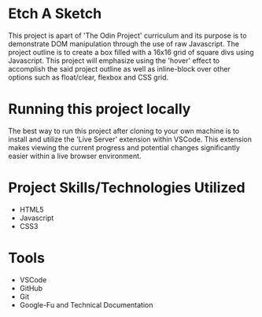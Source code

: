 # Etch A Sketch #

This project is apart of 'The Odin Project' curriculum and its purpose is to demonstrate DOM manipulation through the use of raw Javascript.  The project outline is to create a box filled with a 16x16 grid of square divs using Javascript.  This project will emphasize using the 'hover' effect to accomplish the said project outline as well as inline-block over other options such as float/clear, flexbox and CSS grid. 

# Running this project locally #

The best way to run this project after cloning to your own machine is to install and utilize the 'Live Server' extension within VSCode.  This extension makes viewing the current progress and potential changes significantly easier within a live browser environment.

# Project Skills/Technologies Utilized #

* HTML5
* Javascript
* CSS3

# Tools #

* VSCode
* GitHub
* Git
* Google-Fu and Technical Documentation